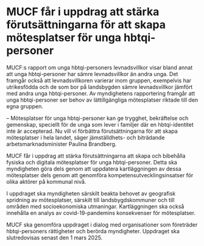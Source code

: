 # MUCF får i uppdrag att stärka förutsättningarna för att skapa mötesplatser för unga hbtqi-personer

MUCF:s rapport om unga hbtqi-personers levnadsvillkor visar bland annat att unga hbtqi-personer har sämre levnadsvillkor än andra unga. Det framgår också att levnadsvillkoren varierar inom gruppen, exempelvis har utrikesfödda och de som bor på landsbygden sämre levnadsvillkor jämfört med andra unga hbtqi-personer. Av myndighetens rapportering framgår att unga hbtqi-personer ser behov av lättillgängliga mötesplatser riktade till den egna gruppen.

– Mötesplatser för unga hbtqi-personer kan ge trygghet, bekräftelse och gemenskap, speciellt för de unga som lever i familjer där en hbtqi-identitet inte är accepterad. Nu vill vi förbättra förutsättningarna för att skapa mötesplatser i hela landet, säger jämställdhets- och biträdande arbetsmarknadsminister Paulina Brandberg.

MUCF får i uppdrag att stärka förutsättningarna att skapa och bibehålla fysiska och digitala mötesplatser för unga hbtqi-personer. Detta ska myndigheten göra dels genom att uppdatera kartläggningen av dessa mötesplatser dels genom att genomföra kompetensutvecklingsinsatser för olika aktörer på kommunal nivå.

I uppdraget ska myndigheten särskilt beakta behovet av geografisk spridning av mötesplatser, särskilt till landsbygdskommuner och till områden med socioekonomiska utmaningar. Kartläggningen ska också innehålla en analys av covid-19-pandemins konsekvenser för mötesplatser.

MUCF ska genomföra uppdraget i dialog med organisationer som företräder hbtqi-personers rättigheter och berörda myndigheter. Uppdraget ska slutredovisas senast den 1 mars 2025.
